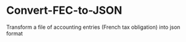 # Convert-FEC-to-JSON
Transform a file of accounting entries (French tax obligation) into json format
